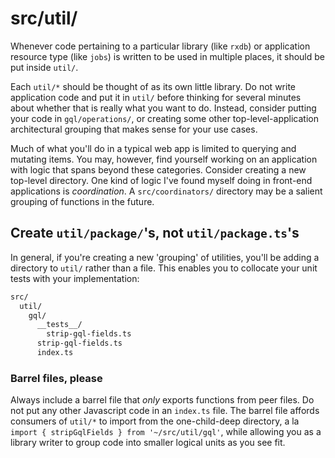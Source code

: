 # src/util/

Whenever code pertaining to a particular library (like `rxdb`) or application resource type (like `jobs`) is written to be used in multiple places, it should be put inside `util/`.

Each `util/*` should be thought of as its own little library.  Do not write application code and put it in `util/` before thinking for several minutes about whether that is really what you want to do.  Instead, consider putting your code in `gql/operations/`, or creating some other top-level-application architectural grouping that makes sense for your use cases.

Much of what you'll do in a typical web app is limited to querying and mutating items.  You may, however, find yourself working on an application with logic that spans beyond these categories.  Consider creating a new top-level directory.  One kind of logic I've found myself doing in front-end applications is _coordination_.  A `src/coordinators/` directory may be a salient grouping of functions in the future.

## Create `util/package/`'s, not `util/package.ts`'s

In general, if you're creating a new 'grouping' of utilities, you'll be adding a directory to `util/` rather than a file.  This enables you to collocate your unit tests with your implementation:

```txt
src/
  util/
    gql/
      __tests__/
        strip-gql-fields.ts
      strip-gql-fields.ts
      index.ts
```

### Barrel files, please

Always include a barrel file that _only_ exports functions from peer files.  Do not put any other Javascript code in an `index.ts` file.  The barrel file affords consumers of `util/*` to import from the one-child-deep directory, a la `import { stripGqlFields } from '~/src/util/gql'`, while allowing you as a library writer to group code into smaller logical units as you see fit.
